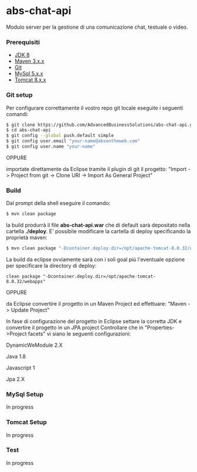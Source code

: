 # abs-chat-api
Modulo server per la gestione di una comunicazione chat, testuale o video.

### Prerequisiti
- [JDK 8]
- [Maven 3.x.x]
- [Git]
- [MySql 5.x.x]
- [Tomcat 8.x.x]

### Git setup
Per configurare correttamente il vostro repo git locale eseguite i seguenti comandi:
```sh
$ git clone https://github.com/AdvancedBusinessSolutions/abs-chat-api.git
$ cd abs-chat-api
$ git config --global push.default simple
$ git config user.email "your-name@absontheweb.com"
$ git config user.name "your-name"
```

OPPURE

importate direttamente da Eclipse tramite il plugin di git il progetto:
"Import -> Project from git -> Clone URI -> Import As General Project"


### Build
Dal prompt della shell eseguire il comando:
```sh
$ mvn clean package
```
la build produrrà il file **abs-chat-api.war** che di default sarà depositato nella cartella **./deploy**. 
E' possibile modificare la cartella di deploy specificando la proprietà maven:

```sh
$ mvn clean package "-Dcontainer.deploy.dir=/opt/apache-tomcat-8.0.32/webapps"
```

La build da eclipse ovviamente sarà con i soli goal più l'eventuale opzione per specificare la directory di deploy:
```
clean package "-Dcontainer.deploy.dir=/opt/apache-tomcat-8.0.32/webapps"
```

OPPURE

da Eclipse convertire il progetto in un Maven Project ed effettuare: "Maven -> Update Project"

In fase di configurazione del progetto in Eclipse settare la corretta JDK e convertire il progetto in un JPA project
Controllare che in "Properties->Project facets" vi siano le seguenti configurazioni:

DynamicWeModule 2.X

Java 1.8

Javascript 1

Jpa 2.X

### MySql Setup
In progress

### Tomcat Setup
In progress

### Test 
In progress


[Connector/J]: <https://dev.mysql.com/downloads/connector/j/>
[JDK 8]: <http://www.oracle.com/technetwork/java/javase/downloads/jdk8-downloads-2133151.html>
[Maven 3.x.x]: <https://maven.apache.org/download.cgi>
[Git]: <https://git-scm.com/downloads>
[MySql 5.x.x]: <http://dev.mysql.com/downloads/>
[Tomcat 8.x.x]: <https://tomcat.apache.org/download-80.cgi>